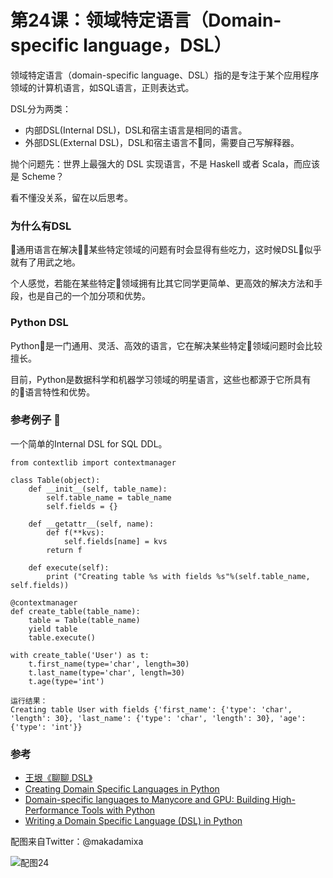 # 第24课：领域特定语言（Domain-specific language，DSL）

领域特定语言（domain-specific language、DSL）指的是专注于某个应用程序领域的计算机语言，如SQL语言，正则表达式。

DSL分为两类：
* 内部DSL(Internal DSL)，DSL和宿主语言是相同的语言。
* 外部DSL(External DSL)，DSL和宿主语言不同，需要自己写解释器。

抛个问题先：世界上最强大的 DSL 实现语言，不是 Haskell 或者 Scala，而应该是 Scheme？

看不懂没关系，留在以后思考。

### 为什么有DSL
通用语言在解决某些特定领域的问题有时会显得有些吃力，这时候DSL似乎就有了用武之地。

个人感觉，若能在某些特定领域拥有比其它同学更简单、更高效的解决方法和手段，也是自己的一个加分项和优势。

### Python DSL
Python是一门通用、灵活、高效的语言，它在解决某些特定领域问题时会比较擅长。

目前，Python是数据科学和机器学习领域的明星语言，这些也都源于它所具有的语言特性和优势。

### 参考例子 
一个简单的Internal DSL for SQL DDL。
```
from contextlib import contextmanager

class Table(object):
    def __init__(self, table_name):
        self.table_name = table_name
        self.fields = {}

    def __getattr__(self, name):
        def f(**kvs):
            self.fields[name] = kvs
        return f

    def execute(self):
        print ("Creating table %s with fields %s"%(self.table_name, self.fields))

@contextmanager
def create_table(table_name):
    table = Table(table_name)
    yield table
    table.execute()

with create_table('User') as t:
    t.first_name(type='char', length=30)
    t.last_name(type='char', length=30)
    t.age(type='int')

运行结果：
Creating table User with fields {'first_name': {'type': 'char', 'length': 30}, 'last_name': {'type': 'char', 'length': 30}, 'age': {'type': 'int'}}

```

### 参考
* [王垠《聊聊 DSL》](http://www.yinwang.org/blog-cn/2017/05/25/dsl)
* [Creating Domain Specific Languages in Python](https://www.slideshare.net/Siddhi/creating-domain-specific-languages-in-python)
* [Domain-specific languages to Manycore and GPU: Building High-Performance Tools with Python](https://github.com/inducer/languages-and-codegen-tutorial)
* [Writing a Domain Specific Language (DSL) in Python](https://dbader.org/blog/writing-a-dsl-with-python)

配图来自Twitter：@makadamixa

![配图24](https://wiki.huihoo.com/images/thumb/8/8e/Devopsgirls24.jpg/800px-Devopsgirls24.jpg)

